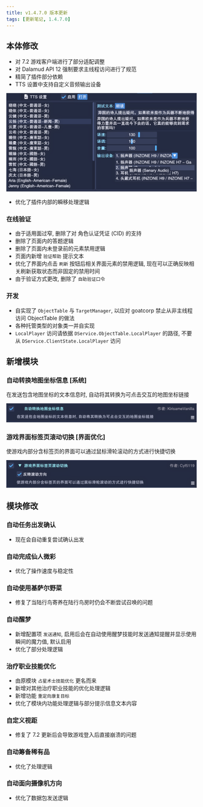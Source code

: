 ```yaml
---
title: v1.4.7.0 版本更新
tags: [更新笔记, 1.4.7.0]
---
```


## 本体修改

- 对 7.2 游戏客户端进行了部分适配调整
- 对 Dalamud API 12 强制要求主线程访问进行了规范
- 精简了插件部分依赖
- TTS 设置中支持自定义音频输出设备

![TTS-OutputDevice](/assets/Changelog/1.4.7.0/TTS-OutputDevice.png)

- 优化了插件内部的瞬移处理逻辑

### 在线验证

- 由于适用面过窄, 删除了对 角色认证凭证 (CID) 的支持
- 删除了页面内的答题逻辑
- 删除了页面内未登录前的元素禁用逻辑
- 页面内新增 `验证帮助` 提示文本
- 优化了界面内点击 `刷新` 按钮后相关界面元素的禁用逻辑, 现在可以正确反映相关刷新获取状态而非固定的禁用时间
- 由于验证方式更改, 删除了 `自助验证口令`

### 开发

- 自实现了 `ObjectTable` 与 `TargetManager`, 以应对 goatcorp 禁止从非主线程访问 ObjectTable 的做法
- 各种托管类型的对象类一并自实现
- `LocalPlayer` 访问请依据 `DService.ObjectTable.LocalPlayer` 的路径, 不要从 `DService.ClientState.LocalPlayer` 访问

## 新增模块

### 自动转换地图坐标信息 [系统]

在发送包含地图坐标的文本信息时, 自动将其转换为可点击交互的地图坐标链接

![AutoConvertMapLink](/assets/Changelog/1.4.7.0/AutoConvertMapLink.png)

### 游戏界面标签页滚动切换 [界面优化]

使游戏内部分含标签页的界面可以通过鼠标滑轮滚动的方式进行快捷切换

![ScrollableTabs](/assets/Changelog/1.4.7.0/ScrollableTabs.png)

## 模块修改

### 自动任务出发确认

- 现在会自动重复尝试确认出发

### 自动完成仙人微彩

- 优化了操作速度与稳定性

### 自动使用基萨尔野菜

- 修复了当陆行鸟寄养在陆行鸟房时仍会不断尝试召唤的问题

### 自动醒梦

- 新增配置项 `发送通知`, 启用后会在自动使用醒梦技能时发送通知提醒并显示使用瞬间的魔力值, 默认启用
- 优化了部分处理逻辑

### 治疗职业技能优化

- 由原模块 `占星术士技能优化` 更名而来
- 新增对其他治疗职业技能的优化处理逻辑
- 新增功能 `重定向康复目标`
- 优化了模块内功能处理逻辑与部分提示信息文本内容

### 自定义视距

- 修复了 7.2 更新后会导致游戏登入后直接崩溃的问题

### 自动筹备稀有品

- 优化了处理逻辑

### 自动面向摄像机方向

- 优化了数据包发送逻辑